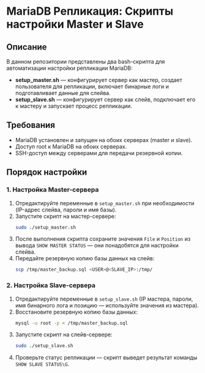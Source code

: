 # MariaDB Репликация: Скрипты настройки Master и Slave

## Описание

В данном репозитории представлены два bash-скрипта для автоматизации настройки репликации MariaDB:
- **setup_master.sh** — конфигурирует сервер как мастер, создает пользователя для репликации, включает бинарные логи и подготавливает данные для слейва.
- **setup_slave.sh** — конфигурирует сервер как слейв, подключает его к мастеру и запускает процесс репликации.

## Требования

- MariaDB установлен и запущен на обоих серверах (master и slave).
- Доступ root к MariaDB на обоих серверах.
- SSH-доступ между серверами для передачи резервной копии.

## Порядок настройки

### 1. Настройка Master-сервера

1. Отредактируйте переменные в `setup_master.sh` при необходимости (IP-адрес слейва, пароли и имя базы).
2. Запустите скрипт на мастер-сервере:
   ```bash
   sudo ./setup_master.sh
   ```
3. После выполнения скрипта сохраните значения `File` и `Position` из вывода `SHOW MASTER STATUS` — они понадобятся для настройки слейва.
4. Передайте резервную копию базы данных на слейв:
   ```bash
   scp /tmp/master_backup.sql <USER>@<SLAVE_IP>:/tmp/
   ```

### 2. Настройка Slave-сервера

1. Отредактируйте переменные в `setup_slave.sh` (IP мастера, пароли, имя бинарного лога и позицию — используйте значения из мастера).
2. Восстановите резервную копию базы данных:
   ```bash
   mysql -u root -p < /tmp/master_backup.sql
   ```
3. Запустите скрипт на слейв-сервере:
   ```bash
   sudo ./setup_slave.sh
   ```
4. Проверьте статус репликации — скрипт выведет результат команды `SHOW SLAVE STATUS\G`.
